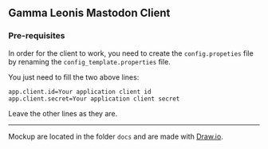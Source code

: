 ## Gamma Leonis Mastodon Client

### Pre-requisites

In order for the client to work, you need to create the `config.propeties` file by renaming the `config_template.properties` file.

You just need to fill the two above lines:

```properties
app.client.id=Your application client id
app.client.secret=Your application client secret
```

Leave the other lines as they are.

---

Mockup are located in the folder `docs` and are made with [Draw.io](https://draw.io/).
